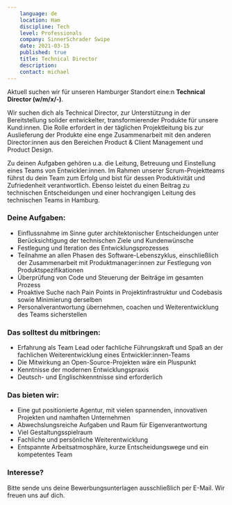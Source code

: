 ```yaml
---
    language: de
    location: Ham
    discipline: Tech
    level: Professionals
    company: SinnerSchrader Swipe
    date: 2021-03-15
    published: true
    title: Technical Director
    description: 
    contact: michael
---
```


Aktuell suchen wir für unseren Hamburger Standort eine:n **Technical Director (w/m/x/-)**.

Wir suchen dich als Technical Director, zur Unterstützung in der Bereitstellung solider entwickelter, transformierender Produkte für unsere Kund:innen. Die Rolle erfordert in der täglichen Projektleitung bis zur Auslieferung der Produkte eine enge Zusammenarbeit mit den anderen Director:innen aus den Bereichen Product & Client Management und Product Design.

Zu deinen Aufgaben gehören u.a. die Leitung, Betreuung und Einstellung eines Teams von Entwickler:innen. Im Rahmen unserer Scrum-Projektteams führst du dein Team zum Erfolg und bist für dessen Produktivität und Zufriedenheit verantwortlich. Ebenso leistet du einen Beitrag zu technischen Entscheidungen und einer hochrangigen Leitung des technischen Teams in Hamburg.

### Deine Aufgaben:

- Einflussnahme im Sinne guter architektonischer Entscheidungen unter Berücksichtigung der technischen Ziele und Kundenwünsche
- Festlegung und Iteration des Entwicklungsprozesses
- Teilnahme an allen Phasen des Software-Lebenszyklus, einschließlich der Zusammenarbeit mit Produktmanager:innen zur Festlegung von Produktspezifikationen
- Überprüfung von Code und Steuerung der Beiträge im gesamten Prozess
- Proaktive Suche nach Pain Points in Projektinfrastruktur und Codebasis sowie Minimierung derselben
- Personalverantwortung übernehmen, coachen und Weiterentwicklung des Teams sicherstellen

### Das solltest du mitbringen:

- Erfahrung als Team Lead oder fachliche Führungskraft und Spaß an der fachlichen Weiterentwicklung eines Entwickler:innen-Teams
- Die Mitwirkung an Open-Source-Projekten wäre ein Pluspunkt
- Kenntnisse der modernen Entwicklungspraxis
- Deutsch- und Englischkenntnisse sind erforderlich

### Das bieten wir:

- Eine gut positionierte Agentur, mit vielen spannenden, innovativen Projekten und namhaften Unternehmen
- Abwechslungsreiche Aufgaben und Raum für Eigenverantwortung
- Viel Gestaltungsspielraum
- Fachliche und persönliche Weiterentwicklung
- Entspannte Arbeitsatmosphäre, kurze Entscheidungswege und ein kompetentes Team

### Interesse?

Bitte sende uns deine Bewerbungsunterlagen ausschließlich per E-Mail. Wir freuen uns auf dich.
